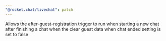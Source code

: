 ```yaml
---
"@rocket.chat/livechat": patch
---
```


Allows the after-guest-registration trigger to run when starting a new chat after finishing a chat when the clear guest data when chat ended setting is set to false

